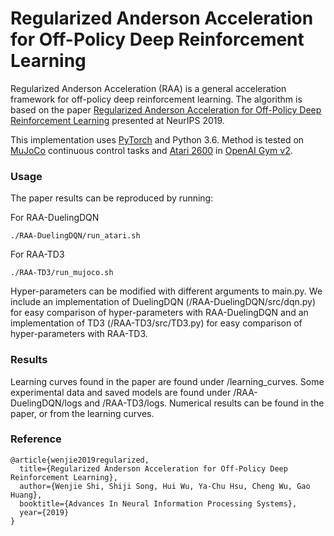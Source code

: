 # Regularized Anderson Acceleration for Off-Policy Deep Reinforcement Learning

Regularized Anderson Acceleration (RAA) is a general acceleration framework for off-policy deep reinforcement learning. 
The algorithm is based on the paper [Regularized Anderson Acceleration for Off-Policy Deep Reinforcement Learning](https://arxiv.org/pdf/1909.03245.pdf) presented at NeurIPS 2019.

This implementation uses [PyTorch](https://github.com/pytorch/pytorch) and Python 3.6.
Method is tested on [MuJoCo](http://www.mujoco.org/) continuous control tasks and [Atari 2600](https://github.com/openai/atari-py)
in [OpenAI Gym v2](https://github.com/openai/gym). 

### Usage
The paper results can be reproduced by running:

For RAA-DuelingDQN
```
./RAA-DuelingDQN/run_atari.sh
```
For RAA-TD3
```
./RAA-TD3/run_mujoco.sh
```

Hyper-parameters can be modified with different arguments to main.py. We include an implementation of DuelingDQN (/RAA-DuelingDQN/src/dqn.py) for 
easy comparison of hyper-parameters with RAA-DuelingDQN and an implementation of TD3 (/RAA-TD3/src/TD3.py) for 
easy comparison of hyper-parameters with RAA-TD3. 

### Results
Learning curves found in the paper are found under /learning_curves. 
Some experimental data and saved models are found under /RAA-DuelingDQN/logs and /RAA-TD3/logs.
Numerical results can be found in the paper, or from the learning curves.

### Reference
```
@article{wenjie2019regularized,
  title={Regularized Anderson Acceleration for Off-Policy Deep Reinforcement Learning},
  author={Wenjie Shi, Shiji Song, Hui Wu, Ya-Chu Hsu, Cheng Wu, Gao Huang},
  booktitle={Advances In Neural Information Processing Systems},
  year={2019}
}
```


